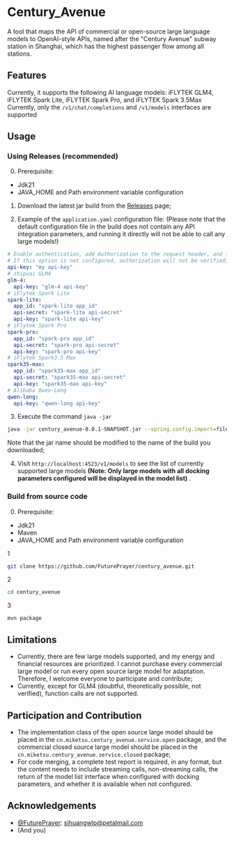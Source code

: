# **Century_Avenue**
A tool that maps the API of commercial or open-source large language models to OpenAI-style APIs, named after the "Century Avenue" subway station in Shanghai, which has the highest passenger flow among all stations.

## **Features**
Currently, it supports the following AI language models: iFLYTEK GLM4, iFLYTEK Spark Lite, iFLYTEK Spark Pro, and iFLYTEK Spark 3.5Max
Currently, only the `/v1/chat/completions` and `/v1/models` interfaces are supported

## **Usage**
### Using Releases (recommended)
0. Prerequisite:
- Jdk21
- JAVA_HOME and Path environment variable configuration

1. Download the latest jar build from the [Releases](https://github.com/FuturePrayer/century_avenue/releases) page;

2. Example of the `application.yaml` configuration file: (Please note that the default configuration file in the build does not contain any API integration parameters, and running it directly will not be able to call any large models!)

```yaml
# Enable authentication, add Authorization to the request header, and follow the same rules as OpenAI, with the content being "Bearer"+api-key
# If this option is not configured, authorization will not be verified, but we strongly recommend enabling it
api-key: "my api-key"
# zhipuai GLM4
glm-4:
  api-key: "glm-4 api-key"
# iFlytek Spark Lite
spark-lite:
  app_id: "spark-lite app_id"
  api-secret: "spark-lite api-secret"
  api-key: "spark-lite api-key"
# iFlytek Spark Pro
spark-pro:
  app_id: "spark-pro app_id"
  api-secret: "spark-pro api-secret"
  api-key: "spark-pro api-key"
# iFlytek Spark3.5 Max
spark35-max:
  app_id: "spark35-max app_id"
  api-secret: "spark35-max api-secret"
  api-key: "spark35-max api-key"
# Alibaba Qwen-Long
qwen-long:
  api-key: "qwen-long api-key"

```

3. Execute the command `java -jar`
```bash
java -jar century_avenue-0.0.1-SNAPSHOT.jar --spring.config.import=file:/path/to/application.yaml

```
Note that the jar name should be modified to the name of the build you downloaded;

4. Visit `http://localhost:4523/v1/models` to see the list of currently supported large models **(Note: Only large models with all docking parameters configured will be displayed in the model list)** .

### Build from source code
0. Prerequisite:
- Jdk21
- Maven
- JAVA_HOME and Path environment variable configuration

1
```bash
git clone https://github.com/FuturePrayer/century_avenue.git
```
2
```bash
cd century_avenue
```
3
```
mvn package
```

## **Limitations**
- Currently, there are few large models supported, and my energy and financial resources are prioritized. I cannot purchase every commercial large model or run every open source large model for adaptation. Therefore, I welcome everyone to participate and contribute;
- Currently, except for GLM4 (doubtful, theoretically possible, not verified), function calls are not supported.

## **Participation and Contribution**
- The implementation class of the open source large model should be placed in the `cn.miketsu.century_avenue.service.open` package, and the commercial closed source large model should be placed in the `cn.miketsu.century_avenue.service.closed` package;
- For code merging, a complete test report is required, in any format, but the content needs to include streaming calls, non-streaming calls, the return of the model list interface when configured with docking parameters, and whether it is available when not configured.

## **Acknowledgements**
- [@FuturePrayer](https://github.com/FuturePrayer): sihuangwlp@petalmail.com
- (And you)